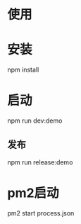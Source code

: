 # 使用
# 安装
npm install

# 启动
npm run dev:demo

## 发布
npm run release:demo

# pm2启动
pm2 start process.json
